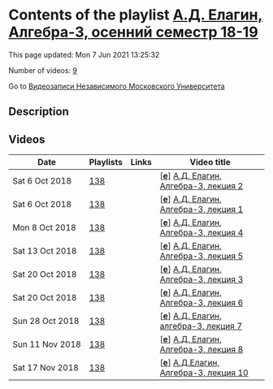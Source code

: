 # Contents of the playlist [А.Д. Елагин, Алгебра-3, осенний семестр 18-19](https://www.youtube.com/playlist?list=PLp9ABVh6_x4HbKgvVcJ0ADBzOVnhRSSsI)

This page updated: Mon 7 Jun 2021 13:25:32

Number of videos: [9](#videos)

Go to [Видеозаписи Независимого Московского Университета](../README.md)

## Description



## Videos

|Date|Playlists|Links|Video title|
|---|---|---|---|
| Sat&nbsp;6&nbsp;Oct&nbsp;2018 | [138](../playlists/138 "А.Д. Елагин, Алгебра-3, осенний семестр 18-19") |  | [[**e**](https://studio.youtube.com/video/wlnyG5Qw_VI/edit "Edit")] [А.Д. Елагин, Алгебра-3, лекция 2](https://www.youtube.com/watch?v=wlnyG5Qw_VI&list=PLp9ABVh6_x4HbKgvVcJ0ADBzOVnhRSSsI "Описание") |
| Sat&nbsp;6&nbsp;Oct&nbsp;2018 | [138](../playlists/138 "А.Д. Елагин, Алгебра-3, осенний семестр 18-19") |  | [[**e**](https://studio.youtube.com/video/4JyVocmwpaI/edit "Edit")] [А.Д. Елагин, Алгебра-3, лекция 1](https://www.youtube.com/watch?v=4JyVocmwpaI&list=PLp9ABVh6_x4HbKgvVcJ0ADBzOVnhRSSsI "Описание") |
| Mon&nbsp;8&nbsp;Oct&nbsp;2018 | [138](../playlists/138 "А.Д. Елагин, Алгебра-3, осенний семестр 18-19") |  | [[**e**](https://studio.youtube.com/video/VrXWquzUpZ0/edit "Edit")] [А.Д. Елагин, Алгебра-3, лекция 4](https://www.youtube.com/watch?v=VrXWquzUpZ0&list=PLp9ABVh6_x4HbKgvVcJ0ADBzOVnhRSSsI "03.10.2018") |
| Sat&nbsp;13&nbsp;Oct&nbsp;2018 | [138](../playlists/138 "А.Д. Елагин, Алгебра-3, осенний семестр 18-19") |  | [[**e**](https://studio.youtube.com/video/FfB5HB8nONQ/edit "Edit")] [А.Д. Елагин, Алгебра-3, лекция 5](https://www.youtube.com/watch?v=FfB5HB8nONQ&list=PLp9ABVh6_x4HbKgvVcJ0ADBzOVnhRSSsI "10.10.2018") |
| Sat&nbsp;20&nbsp;Oct&nbsp;2018 | [138](../playlists/138 "А.Д. Елагин, Алгебра-3, осенний семестр 18-19") |  | [[**e**](https://studio.youtube.com/video/IPTNEO3rvxs/edit "Edit")] [А.Д. Елагин, Алгебра-3, лекция 3](https://www.youtube.com/watch?v=IPTNEO3rvxs&list=PLp9ABVh6_x4HbKgvVcJ0ADBzOVnhRSSsI "26.09.2018") |
| Sat&nbsp;20&nbsp;Oct&nbsp;2018 | [138](../playlists/138 "А.Д. Елагин, Алгебра-3, осенний семестр 18-19") |  | [[**e**](https://studio.youtube.com/video/9g9HJNTTP6U/edit "Edit")] [А.Д. Елагин, Алгебра-3, лекция 6](https://www.youtube.com/watch?v=9g9HJNTTP6U&list=PLp9ABVh6_x4HbKgvVcJ0ADBzOVnhRSSsI "17.10.2018") |
| Sun&nbsp;28&nbsp;Oct&nbsp;2018 | [138](../playlists/138 "А.Д. Елагин, Алгебра-3, осенний семестр 18-19") |  | [[**e**](https://studio.youtube.com/video/ETmNqqTgsDI/edit "Edit")] [А.Д. Елагин, алгебра-3, лекция 7](https://www.youtube.com/watch?v=ETmNqqTgsDI&list=PLp9ABVh6_x4HbKgvVcJ0ADBzOVnhRSSsI "24.10.2018") |
| Sun&nbsp;11&nbsp;Nov&nbsp;2018 | [138](../playlists/138 "А.Д. Елагин, Алгебра-3, осенний семестр 18-19") |  | [[**e**](https://studio.youtube.com/video/WQVUQ8VKlL4/edit "Edit")] [А.Д. Елагин, Алгебра-3, лекция 8](https://www.youtube.com/watch?v=WQVUQ8VKlL4&list=PLp9ABVh6_x4HbKgvVcJ0ADBzOVnhRSSsI "31.10.2018") |
| Sat&nbsp;17&nbsp;Nov&nbsp;2018 | [138](../playlists/138 "А.Д. Елагин, Алгебра-3, осенний семестр 18-19") |  | [[**e**](https://studio.youtube.com/video/uQUC8YJqsLs/edit "Edit")] [А.Д.Елагин, Алгебра-3, лекция 10](https://www.youtube.com/watch?v=uQUC8YJqsLs&list=PLp9ABVh6_x4HbKgvVcJ0ADBzOVnhRSSsI "14.11.2018") |
